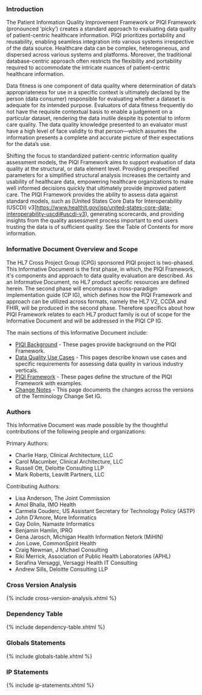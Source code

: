### Introduction

The Patient Information Quality Improvement Framework or PIQI Framework (pronounced ‘picky’) creates a standard approach to evaluating data quality of patient-centric healthcare information. PIQI prioritizes portability and reusability, enabling seamless integration into various systems irrespective of the data source. Healthcare data can be complex, heterogeneous, and dispersed across various systems and platforms. Moreover, the traditional database-centric approach often restricts the flexibility and portability required to accommodate the intricate nuances of patient-centric healthcare information. 

Data fitness is one component of data quality where determination of data’s appropriateness for use in a specific context is ultimately declared by the person (data consumer) responsible for evaluating whether a dataset is adequate for its intended purpose. Evaluators of data fitness frequently do not have the requisite contextual basis to enable a judgement on a particular dataset, rendering the data inutile despite its potential to inform care quality. The data quality knowledge presented to an evaluator must have a high level of face validity to that person—which assumes the information presents a complete and accurate picture of their expectations for the data’s use.

Shifting the focus to standardized patient-centric information quality assessment models, the PIQI Framework aims to support evaluation of data quality at the structural, or data element level. Providing prespecified parameters for a simplified structural analysis increases the certainty and usability of healthcare data, empowering healthcare organizations to make well informed decisions quickly that ultimately provide improved patient care. The PIQI Framework provides the ability to assess data against standard models, such as [United States Core Data for Interoperability (USCDI) v3]https://www.healthit.gov/isp/united-states-core-data-interoperability-uscdi#uscdi-v3), generating scorecards, and providing insights from the quality assessment process important to end users trusting the data is of sufficient quality. See the Table of Contents for more information.

### Informative Document Overview and Scope
The HL7 Cross Project Group (CPG) sponsored PIQI project is two-phased. This Informative Document is the first phase, in which, the PIQI Framework, it's components and approach to data quality evaluation are described. As an Informative Document, no HL7 product specific resources are defined herein. The second phase will encompass a cross-paradigm implementation guide (CP IG), which defines how the PIQI Framework and approach can be utilized across formats, namely the HL7 V2, CCDA and FHIR, will be produced in the second phase. Therefore specifics about how PIQI Framework relates to each HL7 product family is out of scope for the Informative Document and will be addressed in the PIQI CP IG.


The main sections of this Informative Document include:

*   [PIQI Background](background.html) - These pages provide background on the PIQI Framework.
*   [Data Quality Use Cases](requirements_and_use_case.html) - This pages describe known use cases and specific requirements for assessing data quality in various industry verticals.
*   [PIQI Framework](piqi_framework.html) - These pages define the structure of the PIQI Framework with examples.
*   [Change Notes](changes.html) - This page documents the changes across the versions of the Terminology Change Set IG.


### Authors

This Informative Document was made possible by the thoughtful contributions of the following people and organizations:

Primary Authors:
*   Charlie Harp, Clinical Architecture, LLC
*   Carol Macumber, Clinical Architecture, LLC
*   Russell Ott, Deloitte Consulting LLP
*   Mark Roberts, Leavitt Partners, LLC

Contributing Authors:
*   Lisa Anderson, The Joint Commission
*   Amol Bhalla, IMO Health
*   Carmela Couderc, US Assistant Secretary for Technology Policy (ASTP)
*   John D'Amore, More Informatics
*   Gay Dolin, Namaste Informatics
*   Benjamin Hamlin, IPRO
*   Gena Jarosch, Michigan Health Information Netork (MiHIN)
*   Jon Lowe, CommonSpirit Health
*   Craig Newman, J Michael Consulting
*   Riki Merrick, Association of Public Health Laboratories (APHL)
*   Serafina Versaggi, Versaggi Health IT Consulting
*   Andrew Sills, Deloitte Consulting LLP

### Cross Version Analysis

{% include cross-version-analysis.xhtml %}

### Dependency Table

{% include dependency-table.xhtml %}

### Globals Statements

{% include globals-table.xhtml %}

### IP Statements

{% include ip-statements.xhtml %}
